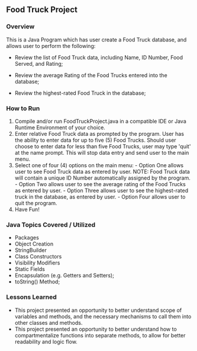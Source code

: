 ## Food Truck Project

### Overview

This is a Java Program which has user create a Food Truck database, and allows user to perform the following:

* Review the list of Food Truck data, including Name, ID Number, Food Served, and Rating;

* Review the average Rating of the Food Trucks entered into the database;

* Review the highest-rated Food Truck in the database;

### How to Run

  1.  Compile and/or run FoodTruckProject.java in a compatible IDE or Java Runtime Environment of your choice.
  2.  Enter relative Food Truck data as prompted by the program.  User has the ability to enter data for up to five (5) Food Trucks.  Should user choose to enter data  for less than five Food Trucks, user may type 'quit' at the name prompt.  This will stop data entry and send user to the main menu.
  3.  Select one of four (4) options on the main menu:
    - Option One allows user to see Food Truck data as entered by user.  NOTE: Food Truck data will contain a unique ID Number automatically assigned by the program.
    - Option Two allows user to see the average rating of the Food Trucks as entered by user.
    - Option Three allows user to see the highest-rated truck in the database, as entered by user.
    - Option Four allows user to quit the program.
  4. Have Fun!

### Java Topics Covered / Utilized

* Packages
* Object Creation
* StringBuilder
* Class Constructors
* Visibility Modifiers
* Static Fields
* Encapsulation (e.g. Getters and Setters);
* toString() Method;

### Lessons Learned

* This project presented an opportunity to better understand scope of variables and methods, and the necessary mechanisms to call them into other classes and methods.
* This project presented an opportunity to better understand how to compartmentalize functions into separate methods, to allow for better readability and logic flow.
 
